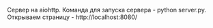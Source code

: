 Сервер на aiohttp. 
Команда для запуска сервера  -  python server.py.
Открываем страницу - http://localhost:8080/
